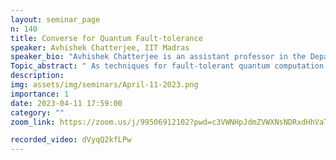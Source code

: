 ```yaml
---
layout: seminar_page
n: 140
title: Converse for Quantum Fault-tolerance
speaker: Avhishek Chatterjee, IIT Madras
speaker_bio: "Avhishek Chatterjee is an assistant professor in the Department of Electrical Engineering at the Indian Institute of Technology Madras. He received BE from the Jadavpur University, ME from the Indian Institute of Science Bangalore and PhD from The University of Texas at Austin, and was a postdoctoral research associate at the University of Illinois at Urbana-Champaign. His research interest lies in stochastic and information networks with applications in (classical and quantum) communication and computation networks and human-centric networks."
Topic_abstract: " As techniques for fault-tolerant quantum computation keep improving, it is natural to ask: what is the fundamental lower bound on redundancy? In this talk, we discuss a lower bound on the redundancy required for 𝜖-accurate implementation of a large class of operations that includes unitary operators. For the practically relevant case of sub-exponential depth and sub-linear gate size, our bound on redundancy is tighter than the known lower bounds. We obtain this bound by connecting fault-tolerant computation with a set of finite blocklength quantum communication problems whose accuracy requirements satisfy a joint constraint. The lower bound on redundancy obtained here leads to a strictly smaller upper bound on the noise threshold for non-degradable noise. Our bound directly extends to the case where noise at the outputs of a gate are non-i.i.d but noise across gates are i.i.d."
description: 
img: assets/img/seminars/April-11-2023.png
importance: 1
date: 2023-04-11 17:59:00
category: ""
zoom_link: https://zoom.us/j/99506912102?pwd=c3VWNHpJdmZVWXNsNDRxdHhVaTBuZz09

recorded_video: dVyqQ2kfLPw 
---
```



